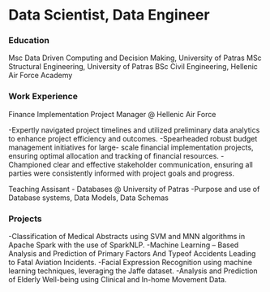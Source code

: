 # Data Scientist, Data Engineer

### Education
Msc Data Driven Computing and Decision Making, University of Patras
MSc Structural Engineering, University of Patras
BSc Civil Engineering, Hellenic Air Force Academy

### Work Experience

Finance Implementation Project Manager @ Hellenic Air Force

-Expertly navigated project timelines and utilized preliminary
data analytics to enhance project efficiency and outcomes.
-Spearheaded robust budget management initiatives for large-
scale financial implementation projects, ensuring optimal
allocation and tracking of financial resources.
-Championed clear and effective stakeholder communication,
ensuring all parties were consistently informed with project goals
and progress.

Teaching Assisant - Databases @ University of Patras
-Purpose and use of Database systems, Data Models, Data
Schemas

### Projects

-Classification of Medical Abstracts using SVM and MNN
algorithms in Apache Spark with the use of SparkNLP.
-Machine Learning – Based Analysis and Prediction of Primary
Factors And Typeof Accidents Leading to Fatal Aviation
Incidents.
-Facial Expression Recognition using machine learning
techniques, leveraging the Jaffe dataset.
-Analysis and Prediction of Elderly Well-being using Clinical
and In-home Movement Data.
